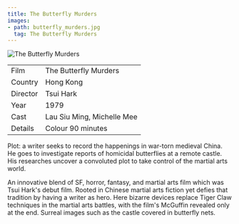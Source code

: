 ```yaml
---
title: The Butterfly Murders
images:
- path: butterfly_murders.jpg
  tag: The Butterfly Murders
---
```

![The Butterfly Murders](butterfly_murders.jpg)

| | |
|-|-|
Film|The Butterfly Murders
Country|Hong Kong
Director|Tsui Hark
Year|1979
Cast|Lau Siu Ming, Michelle Mee
Details|Colour 90 minutes

Plot: a writer seeks to record the happenings
in war-torn medieval China.  He goes to investigate
reports of homicidal butterflies at a remote castle.
His researches uncover a convoluted plot to take
control of the martial arts world.

An innovative blend of SF, horror, fantasy, and
martial arts film which was Tsui Hark's debut film.
Rooted in Chinese martial arts fiction yet defies
that tradition by having a writer as hero.  Here
bizarre devices replace Tiger Claw techniques in
the martial arts battles, with the film's McGuffin
revealed only at the end.  Surreal
images such as the castle covered in butterfly nets.
